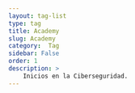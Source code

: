 ```yaml
---
layout: tag-list
type: tag
title: Academy
slug: Academy
category:  Tag
sidebar: False
order: 1
description: >
    Inicios en la Ciberseguridad.
---
```


